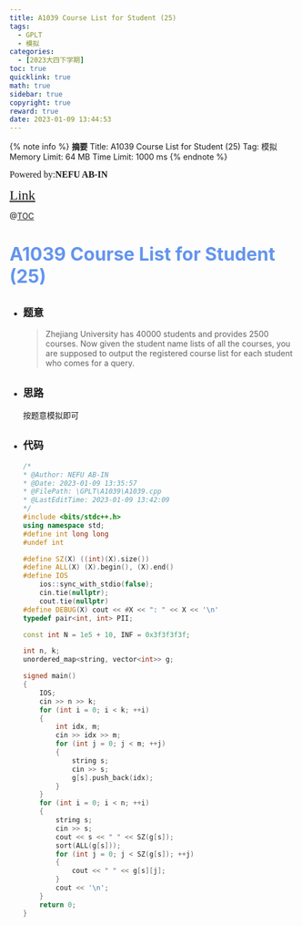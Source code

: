 ```yaml
---
title: A1039 Course List for Student (25)
tags:
  - GPLT
  - 模拟
categories:
  - [2023大四下学期]
toc: true
quicklink: true
math: true
sidebar: true
copyright: true
reward: true
date: 2023-01-09 13:44:53
---
```



{% note info %}
**摘要**
Title: A1039 Course List for Student (25)
Tag: 模拟
Memory Limit: 64 MB
Time Limit: 1000 ms
{% endnote %}
<!-- more -->

<font size=3 face=楷体>Powered by:**NEFU AB-IN**</font>

<font color=#FFA500 size=5 face=楷体>[Link](https://pintia.cn/problem-sets/994805342720868352/exam/problems/994805447855292416)</font>

@[TOC](文章目录)

# <font color=#6495ED size=6>A1039 Course List for Student (25)</font>

* ## <font size=4 face=粗体>题意</font>

  >Zhejiang University has 40000 students and provides 2500 courses. Now given the student name lists of all the courses, you are supposed to output the registered course list for each student who comes for a query.

* ## <font size=4 face=粗体>思路</font>

  按题意模拟即可

* ## <font size=4 face=粗体>代码</font>

  ```cpp
  /*
  * @Author: NEFU AB-IN
  * @Date: 2023-01-09 13:35:57
  * @FilePath: \GPLT\A1039\A1039.cpp
  * @LastEditTime: 2023-01-09 13:42:09
  */
  #include <bits/stdc++.h>
  using namespace std;
  #define int long long
  #undef int

  #define SZ(X) ((int)(X).size())
  #define ALL(X) (X).begin(), (X).end()
  #define IOS                                                                                                            \
      ios::sync_with_stdio(false);                                                                                       \
      cin.tie(nullptr);                                                                                                  \
      cout.tie(nullptr)
  #define DEBUG(X) cout << #X << ": " << X << '\n'
  typedef pair<int, int> PII;

  const int N = 1e5 + 10, INF = 0x3f3f3f3f;

  int n, k;
  unordered_map<string, vector<int>> g;

  signed main()
  {
      IOS;
      cin >> n >> k;
      for (int i = 0; i < k; ++i)
      {
          int idx, m;
          cin >> idx >> m;
          for (int j = 0; j < m; ++j)
          {
              string s;
              cin >> s;
              g[s].push_back(idx);
          }
      }
      for (int i = 0; i < n; ++i)
      {
          string s;
          cin >> s;
          cout << s << " " << SZ(g[s]);
          sort(ALL(g[s]));
          for (int j = 0; j < SZ(g[s]); ++j)
          {
              cout << " " << g[s][j];
          }
          cout << '\n';
      }
      return 0;
  }
  ```